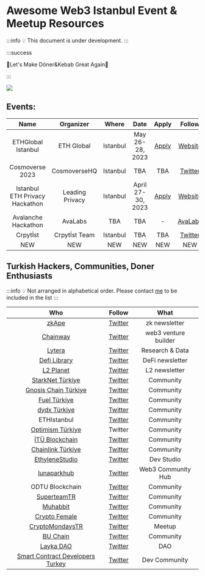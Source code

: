 # Awesome Web3 Istanbul Event & Meetup Resources

:::info
:bulb: This document is under development.
:::

:::success

  🥙Let's Make Döner&Kebab Great Again🥙

:::

![](https://i.imgur.com/6cz5V9G.png)

    
## Events:

| **Name** |  **Organizer** | **Where** |  **Date** | Apply | Follow |
|:-------------:|:-----------:|:------------------:|:---------:|:-------------:|:-------------:|
| ETHGlobal Istanbul | ETH Global| Istanbul | May 26-28, 2023 | [Apply](https://ethereumistanbul.com/) | [Website](https://ethglobal.com/events/istanbul)
| Cosmoverse 2023 | CosmoverseHQ | Istanbul | TBA | TBA | [Twitter](https://twitter.com/CosmoverseHQ)
| Istanbul ETH Privacy Hackathon | Leading Privacy | Istanbul | April 27-30, 2023 | [Apply](https://www.leadingprivacy.com/istanbul) | [Website](https://www.leadingprivacy.com/istanbul)
| Avalanche Hackathon | AvaLabs | TBA | TBA | - | [AvaLabs](https://twitter.com/avalabsofficial)
| Crpytİst | Crpytİst Team | Istanbul | TBA | TBA | [Twitter](https://twitter.com/cryptistanbul)
|NEW|NEW|NEW|NEW|NEW|NEW



## Turkish Hackers, Communities, Doner Enthusiasts

:::info
:bulb: Not arranged in alphabetical order. Please contact [me](https://twitter.com/0xarmagan) to be included in the list
:::

| **Who** | **Follow** | **What** | 
|:-------------:|:-----------:|:-----------:|
| [zkApe](https://zkape.substack.com/) |[Twitter](https://twitter.com/0xzkape) | zk newsletter
|[Chainway](https://t.co/EysIGtcj2e)|[Twitter ](https://twitter.com/chainway_xyz)| web3 venture builder
|[Lytera](https://t.co/FZ4fGRD7Z6)| [Twitter](https://twitter.com/lyteraio)| Research & Data
| [Defi Library](https://t.co/gqDLZ4kngm) | [Twitter](https://twitter.com/LibraryDefi) | DeFi newsletter
|[L2 Planet](https://t.co/pDWrY7wFYV)|[Twitter](https://twitter.com/layer2planet)| L2 newsletter
|[StarkNet Türkiye](https://t.co/BdkOAmeUJd)| [Twitter](https://twitter.com/StarkNetTurkiye)| Community
|[Gnosis Chain Türkiye](https://t.co/EysIGtcj2e)| [ Twitter](https://twitter.com/GnosisTurkiye)| Community
|[Fuel Türkiye](uellabsturkiye)| [Twitter ](https://twitter.com/fuellabsturkiye)| Community
|[dydx Türkiye](https://t.co/idEFCrOs8V)| [Twitter](https://twitter.com/dYdXTurkiye) | Community
|ETHIstanbul| [Twitter](https://twitter.com/ETHIstanbul)| Community
|[Optimism Türkiye](https://twitter.com/OptimismTR) | Twitter | Community
|[İTÜ Blockchain](https://t.co/LgAU4Ci2Bm)| [Twitter](https://twitter.com/ITUblockchain) | Community
|[Chainlink Türkiye](https://t.co/uxIvElzHrt)| [Twitter](https://twitter.com/ChainlinkTurkey) | Community
|[EthyleneStudio](https://t.co/GLmwkqTrPK)| [Twitter](https://twitter.com/EthyleneStudio) | Dev Studio
|[lunaparkhub](https://t.co/YTRe640XEm)| [Twitter](https://twitter.com/lunaparkhub) | Web3 Community Hub
|ODTU Blockchain|   [Twitter  ](https://twitter.com/odtublockchain) | Community
|[SuperteamTR](https://t.co/F96Yevka12)|  [Twitter](https://twitter.com/SuperteamTR) | Community
|[Muhabbit](https://t.co/PpTrd3ELiJ)| [Twitter](https://twitter.com/muhabbitcom) | Community
|[Crypto Female](https://t.co/E84gUTQpXE) | [Twitter](https://twitter.com/cryptofemale_) | Community
| [CryptoMondaysTR](https://t.co/aFAkYCr9SO) | [Twitter](https://twitter.com/CryptoMondaysTR) | Meetup 
| [BU Chain](https://t.co/KadCRAUoXK) | [Twitter](https://twitter.com/bogazicichain) | Community
| [Layka DAO](https://t.co/NyNPEdaY5E) | [Twitter](https://twitter.com/Layka_DAO) | DAO
| [Smart Contract Developers Turkey](https://t.co/zJw3vqxRzQ) | [Twitter](https://twitter.com/scdevstr) | Dev Community
